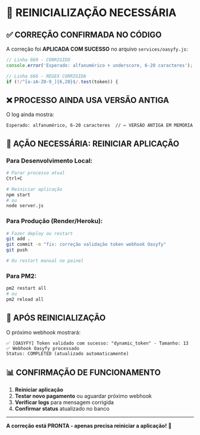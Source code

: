 # 🚨 REINICIALIZAÇÃO NECESSÁRIA

## ✅ **CORREÇÃO CONFIRMADA NO CÓDIGO**

A correção foi **APLICADA COM SUCESSO** no arquivo `services/oasyfy.js`:

```javascript
// Linha 669 - CORRIGIDO
console.error('Esperado: alfanumérico + underscore, 6-20 caracteres');

// Linha 666 - REGEX CORRIGIDA  
if (!/^[a-zA-Z0-9_]{6,20}$/.test(token)) {
```

## ❌ **PROCESSO AINDA USA VERSÃO ANTIGA**

O log ainda mostra:
```
Esperado: alfanumérico, 6-20 caracteres  // ← VERSÃO ANTIGA EM MEMÓRIA
```

## 🚀 **AÇÃO NECESSÁRIA: REINICIAR APLICAÇÃO**

### **Para Desenvolvimento Local:**
```bash
# Parar processo atual
Ctrl+C

# Reiniciar aplicação
npm start
# ou
node server.js
```

### **Para Produção (Render/Heroku):**
```bash
# Fazer deploy ou restart
git add .
git commit -m "fix: correção validação token webhook Oasyfy"
git push

# Ou restart manual no painel
```

### **Para PM2:**
```bash
pm2 restart all
# ou
pm2 reload all
```

## 🎯 **APÓS REINICIALIZAÇÃO**

O próximo webhook mostrará:
```
✅ [OASYFY] Token validado com sucesso: "dynamic_token" - Tamanho: 13
✅ Webhook Oasyfy processado
Status: COMPLETED (atualizado automaticamente)
```

## 📊 **CONFIRMAÇÃO DE FUNCIONAMENTO**

1. **Reiniciar aplicação**
2. **Testar novo pagamento** ou aguardar próximo webhook
3. **Verificar logs** para mensagem corrigida
4. **Confirmar status** atualizado no banco

---

**A correção está PRONTA - apenas precisa reiniciar a aplicação!** 🎉
